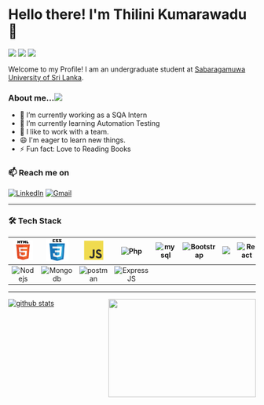 ### <h1>Hello there! I'm Thilini Kumarawadu 👋</h1>

<p align="left">
  <img src="https://img.shields.io/badge/Age-20+-blue" />
  <img src="https://img.shields.io/badge/Lives-Sri%20Lanka-success" />
  <img src="https://img.shields.io/badge/Languages-English%20%26%20Sinhala-brightgreen" />
</p>

Welcome to my Profile! I am an undergraduate student at [Sabaragamuwa University of Sri Lanka](https://www.sab.ac.lk/).

### About me...<img src="https://media.giphy.com/media/VgCDAzcKvsR6OM0uWg/giphy.gif" width="50" />

- 🔭 I’m currently working as a SQA Intern
- 🌱 I’m currently learning Automation Testing
- 🤝 I like to work with a team.
- 😄 I'm eager to learn new things.
- ⚡ Fun fact: Love to Reading Books

### 📫 Reach me on
<a href="https://www.linkedin.com/in/thilini-kumarawadu-3187451a2/" target="_blank"><img src="https://img.shields.io/badge/LinkedIn-%230077B5.svg?&style=flat-square&logo=linkedin&logoColor=white" alt="LinkedIn"></a>
<a href="https://thilini.e97@gmail.com" target="_blank"><img src="https://img.shields.io/badge/Gmail-%23E4405F.svg?&style=flat-square&logo=instagram&logoColor=white" alt="Gmail"></a>

<hr>

### 🛠 Tech Stack
<img src="https://raw.githubusercontent.com/devicons/devicon/master/icons/html5/html5-original-wordmark.svg" alt="html5" width="40"> | <img src="https://raw.githubusercontent.com/devicons/devicon/master/icons/css3/css3-original-wordmark.svg" alt="css3" width="45" height="45"/> | <img src="https://raw.githubusercontent.com/devicons/devicon/master/icons/javascript/javascript-original.svg" width="40"> | <img src="https://github.com/get-icon/geticon/raw/master/icons/php.svg" alt="Php" width="40px" height="40px"> | <img src="https://www.vectorlogo.zone/logos/mysql/mysql-ar21.svg" alt="mysql" width="80"> | <img src="https://github.com/get-icon/geticon/raw/master/icons/bootstrap.svg" alt="Bootstrap" width="40px" height="40px"> | <img height="50" src="https://www.vectorlogo.zone/logos/laravel/laravel-ar21.svg"> | <img src="https://github.com/get-icon/geticon/raw/master/icons/react.svg" alt="React" width="40px" height="40px"> | <img src="https://www.vectorlogo.zone/logos/git-scm/git-scm-icon.svg" alt="git" width="40"> | <img src="https://github.com/get-icon/geticon/raw/master/icons/postman.svg" alt="Postman" width="40px" height="40px"> | 
|:-:|:-:|:-:|:-:|:-:|:-:|:-:|:-:|:-:|:-:|
<img src="https://www.vectorlogo.zone/logos/nodejs/nodejs-icon.svg" alt="Nodejs" width="40"> | <img src="https://www.vectorlogo.zone/logos/mongodb/mongodb-icon.svg" alt="Mongodb" width="40"> | <img src="https://www.vectorlogo.zone/logos/visualstudio_code/visualstudio_code-icon.svg" alt="postman" width="40">  | <img src="https://www.vectorlogo.zone/logos/expressjs/expressjs-icon.svg" alt="ExpressJS" width="40">

<!-- <img src="https://raw.githubusercontent.com/vishwasnavadak/vishwasnavadak/master/img/nodejs.png" width=60 alt="nodejs icon"> -->
<!-- <img src="https://user-images.githubusercontent.com/59575502/127426153-6f6d6c91-9778-43d9-a1df-95df61f23438.png" alt="mongodb" width="25" height="25" /> -->

<hr>

[![github stats](https://github-readme-stats.vercel.app/api?username=ThiliniErandi&count_private=true&theme=github_dark&icon_color=ec362f&show_icons=true)](https://github.com/ThiliniErandi)
 <img height= "200" width= "300" align="right" src="https://github-readme-stats.vercel.app/api/top-langs/?username=ThiliniErandi&theme=react&layout=compact" />
